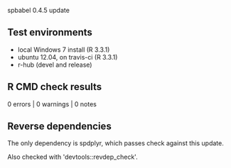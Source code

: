 spbabel 0.4.5 update

## Test environments
* local Windows 7 install (R 3.3.1)
* ubuntu 12.04, on travis-ci (R 3.3.1)
* r-hub (devel and release)

## R CMD check results

0 errors | 0 warnings | 0 notes

## Reverse dependencies

The only dependency is spdplyr, which passes check against this update. 

Also checked with 'devtools::revdep_check'. 

